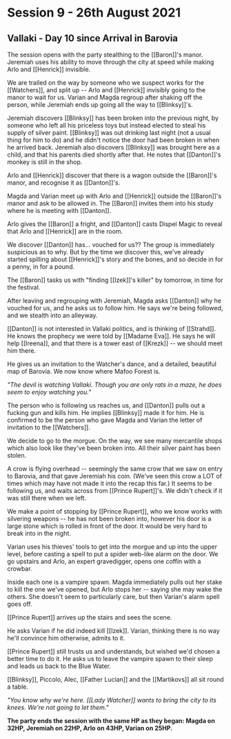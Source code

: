 # Session 9 - 26th August 2021

## Vallaki - Day 10 since Arrival in Barovia

The session opens with the party stealthing to the [[Baron]]'s manor. Jeremiah uses his ability to move through the city at speed while making Arlo and [[Henrick]] invisible.

We are trailed on the way by someone who we suspect works for the [[Watchers]], and split up -- Arlo and [[Henrick]] invisibly going to the manor to wait for us. Varian and Magda regroup after shaking off the person, while Jeremiah ends up going all the way to [[Blinksy]]'s.

Jeremiah discovers [[Blinksy]] has been broken into the previous night, by someone who left all his priceless toys but instead elected to steal his supply of silver paint. [[Blinksy]] was out drinking last night (not a usual thing for him to do) and he didn't notice the door had been broken in when he arrived back. Jeremiah also discovers [[Blinksy]] was brought here as a child, and that his parents died shortly after that. He notes that [[Danton]]'s monkey is still in the shop.

Arlo and [[Henrick]] discover that there is a wagon outside the [[Baron]]'s manor, and recognise it as [[Danton]]'s.

Magda and Varian meet up with Arlo and [[Henrick]] outside the [[Baron]]'s manor and ask to be allowed in. The [[Baron]] invites them into his study where he is meeting with [[Danton]].

Arlo gives the [[Baron]] a fright, and [[Danton]] casts Dispel Magic to reveal that Arlo and [[Henrick]] are in the room.

We discover [[Danton]] has... vouched for us?? The group is immediately suspicious as to why. But by the time we discover this, we've already started spilling about [[Henrick]]'s story and the bones, and so decide in for a penny, in for a pound.

The [[Baron]] tasks us with "finding [[Izek]]'s killer" by tomorrow, in time for the festival.

After leaving and regrouping with Jeremiah, Magda asks [[Danton]] why he vouched for us, and he asks us to follow him. He says we're being followed, and we stealth into an alleyway.

[[Danton]] is not interested in Vallaki politics, and is thinking of [[Strahd]]. He knows the prophecy we were told by [[Madame Eva]]. He says he will help [[Ireena]], and that there is a tower east of [[Krezk]] -- we should meet him there.

He gives us an invitation to the Watcher's dance, and a detailed, beautiful map of Barovia. We now know where Mafoo Forest is.

*"The devil is watching Vallaki. Though you are only rats in a maze, he does seem to enjoy watching you."*

The person who is following us reaches us, and [[Danton]] pulls out a fucking gun and kills him. He implies [[Blinksy]] made it for him. He is confirmed to be the person who gave Magda and Varian the letter of invitation to the [[Watchers]].

We decide to go to the morgue. On the way, we see many mercantile shops which also look like they've been broken into. All their silver paint has been stolen.

A crow is flying overhead -- seemingly the same crow that we saw on entry to Barovia, and that gave Jeremiah his coin. (We've seen this crow a LOT of times which may have not made it into the recap this far.) It seems to be following us, and waits across from [[Prince Rupert]]'s. We didn't check if it was still there when we left.

We make a point of stopping by [[Prince Rupert]], who we know works with silvering weapons -- he has not been broken into, however his door is a large stone which is rolled in front of the door. It would be very hard to break into in the night.

Varian uses his thieves' tools to get into the morgue and up into the upper level, before casting a spell to put a spider web-like alarm on the door. We go upstairs and Arlo, an expert gravedigger, opens one coffin with a crowbar.

Inside each one is a vampire spawn. Magda immediately pulls out her stake to kill the one we've opened, but Arlo stops her -- saying she may wake the others. She doesn't seem to particularly care, but then Varian's alarm spell goes off.

[[Prince Rupert]] arrives up the stairs and sees the scene.

He asks Varian if he did indeed kill [[Izek]]. Varian, thinking there is no way he'll convince him otherwise, admits to it.

[[Prince Rupert]] still trusts us and understands, but wished we'd chosen a better time to do it. He asks us to leave the vampire spawn to their sleep and leads us back to the Blue Water.

[[Blinksy]], Piccolo, Alec, [[Father Lucian]] and the [[Martikovs]] all sit round a table.

*"You know why we're here. [[Lady Watcher]] wants to bring the city to its knees. We're not going to let them."*

**The party ends the session with the same HP as they began: Magda on 32HP, Jeremiah on 22HP, Arlo on 43HP, Varian on 25HP.**